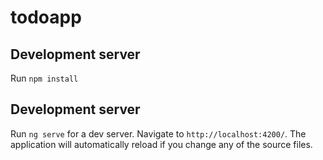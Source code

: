 # todoapp
 
## Development server

Run `npm install` 

## Development server

Run `ng serve` for a dev server. Navigate to `http://localhost:4200/`. The application will automatically reload if you change any of the source files.
